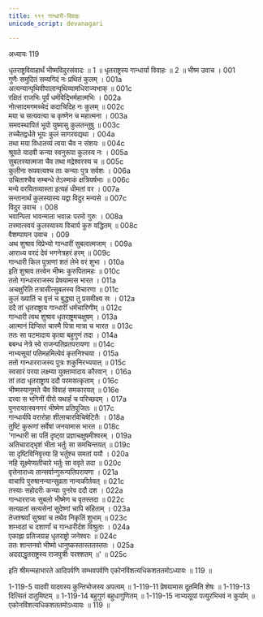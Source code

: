 ```yaml
---
title: ११९ गान्धारी-विवाहः
unicode_script: devanagari

---
```



अध्यायः 119

धृतराष्ट्रविवाहार्थं भीष्मविदुरसंवादः ॥ 1 ॥ धृतराष्ट्रस्य गान्धार्या विवाहः ॥ 2 ॥
भीष्म उवाच ।	001  
गुणैः समुदितं सम्यगिदं नः प्रथितं कुलम् ।	001a  
अत्यन्यान्पृथिवीपालान्पृथिव्यामधिराज्यभाक् ॥	001c  
रक्षितं राजभिः पूर्वं धर्मविद्भिर्महात्मभिः ।	002a  
नोत्सादमगमच्चेदं कदाचिदिह नः कुलम् ॥	002c  
मया च सत्यवत्या च कृष्णेन च महात्मना ।	003a  
समवस्थापितं भूयो युष्मासु कुलतन्तुषु ॥	003c  
तच्चैतद्वर्धते भूयः कुलं सागरवद्यथा ।	004a  
तथा मया विधातव्यं त्वया चैव न संशयः ॥	004c  
श्रूयते यादवी कन्या स्वनुरूपा कुलस्य नः ।	005a  
सुबलस्यात्मजा चैव तथा मद्रेश्वरस्य च ॥	005c  
कुलीना रूपवत्यश्च ताः कन्याः पुत्र सर्वशः ।	006a  
उचिताश्चैव सम्बन्धे तेऽस्माकं क्षत्रियर्षभाः ॥	006c  
मन्ये वरयितव्यास्ता इत्यहं धीमतां वर ।	007a  
सन्तानार्थं कुलस्यास्य यद्वा विदुर मन्यसे ॥	007c  
विदुर उवाच ।	008  
भवान्पिता भावन्माता भवान्नः परमो गुरुः ।	008a  
तस्मात्स्वयं कुलस्यास्य विचार्य कुरु यद्धितम् ॥	008c  
वैशम्पायन उवाच ।	009  
अथ शुश्राव विप्रेभ्यो गान्धारीं सुबलात्मजाम् ।	009a  
आराध्य वरदं देवं भगनेत्रहरं हरम् ॥	009c  
गान्धारी किल पुत्राणां शतं लेभे वरं शुभा ।	010a  
इति शुश्राव तत्त्वेन भीष्मः कुरुपितामहः ॥	010c  
ततो गान्धारराजस्य प्रेषयामास भारत ।	011a  
अचक्षुरिति तत्रासीत्सुबलस्य विचारणा ॥	011c  
कुलं ख्यातिं च वृत्तं च बुद्ध्या तु प्रसमीक्ष्य सः ।	012a  
ददै तां धृतराष्ट्राय गान्धारीं धर्मचारिणीम् ॥	012c  
गान्धारी त्वथ शुश्राव धृतराष्ट्रमचक्षुषम् ।	013a  
आत्मानं दिप्सितं चास्मै पित्रा मात्रा च भारत ॥	013c  
ततः सा पटमादाय कृत्वा बहुगुणं तदा ।	014a  
बबन्ध नेत्रे स्वे राजन्पतिव्रतपरायणा ॥	014c  
नाभ्यसूयां पतिमहमित्येवं कृतनिश्चया ।	015a  
ततो गान्धारराजस्य पुत्रः शकुनिरभ्ययात् ॥	015c  
स्वसारं परया लक्ष्म्या युक्तामादाय कौरवान् ।	016a  
तां तदा धृतराष्ट्राय ददौ परमसत्कृताम् ।	016c  
भीष्मस्यानुमते चैव विवाहं समकारयत् ॥	016e  
दत्त्वा स भगिनीं वीरो यथार्हं च परिच्छदम् ।	017a  
पुनरायात्स्वनगरं भीष्मेण प्रतिपूजितः ॥	017c  
गान्धार्यपि वरारोहा शीलाचारविचिषेटितैः ।	018a  
तुष्टिं कुरूणां सर्वेषां जनयामास भारत ॥	018c  
\'गान्धारी सा पतिं दृष्ट्वा प्रज्ञाचक्षुषमीश्वरम् ।	019a  
अतिचाराद्भृशं भीता भर्तुः सा समचिन्तयत् ॥	019c  
सा दृष्टिविनिवृत्त्या हि भर्तुश्च समतां ययौ ।	020a  
नहि सूक्ष्मेप्यतीचारे भर्तुः सा ववृते तदा ॥	020c  
वृत्तेनाराध्य तान्सर्वान्गुरून्पतिपरायणा ।	021a  
वाचापि पुरुषानन्यान्सुव्रता नान्वकीर्तयत् ॥	021c  
तस्याः सहोदरीः कन्याः पुनरेव ददौ दश ।	022a  
गान्धारराजः सुबलो भीष्मेण च वृतस्तदा ॥	022c  
सत्यव्रतां सत्यसेनां सुदेष्णां चापि संहिताम् ।	023a  
तेजश्श्रर्वां सुश्रवां च तथैव निकृतिं शुभाम् ॥	023c  
शम्भ्वठां च दशार्णां च गान्धारीर्दश विश्रुताः ।	024a  
एकाह्ना प्रतिजग्राह धृतराष्ट्रो जनेश्वरः ॥	024c  
ततः शान्तनवो भीष्मो धानुष्कस्तास्ततस्ततः ।	025a  
अददाद्धृतराष्ट्रस्य राजपुत्रीः परश्शतम् ॥\' ॥	025c  

इति श्रीमन्महाभारते आदिपर्वणि सम्भवपर्वणि एकोनविंशत्यधिकशततमोऽध्यायः ॥ 119 ॥

1-119-5 यादवी यादवस्य कुन्तिभोजस्य अपत्यम् ॥ 1-119-11 प्रेषयामास दूतमिति शेषः ॥ 1-119-13 दित्सितं दातुमिष्टम् ॥ 1-119-14 बहुगुणं बहुधागुणितम् ॥ 1-119-15 नाभ्यसूयां पत्युरभिभवं न कुर्याम् ॥ एकोनविंशत्यधिकशततमोऽध्यायः ॥ 119 ॥